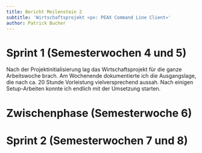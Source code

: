 ```yaml
---
title: Bericht Meilenstein 2
subtitle: 'Wirtschaftsprojekt «px: PEAX Command Line Client»'
author: Patrick Bucher
---
```


# Sprint 1 (Semesterwochen 4 und 5)

Nach der Projektinitialisierung lag das Wirtschaftsprojekt für die ganze
Arbeitswoche brach. Am Wochenende dokumentierte ich die Ausgangslage, die nach
ca. 20 Stunde Vorleistung vielversprechend aussah. Nach einigen Setup-Arbeiten
konnte ich endlich mit der Umsetzung starten.

# Zwischenphase (Semesterwoche 6)

# Sprint 2 (Semesterwochen 7 und 8)
